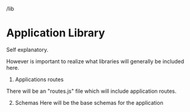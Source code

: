 <app>/lib

# Application Library

Self explanatory.

However is important to realize what libraries will generally be included here.

1. Applications routes

There will be an "routes.js" file which will include application routes.

2. Schemas
Here will be the base schemas for the application